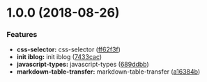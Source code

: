<a name="1.0.0"></a>
# 1.0.0 (2018-08-26)


### Features

* **css-selector:** css-selector ([ff62f3f](https://github.com/sosout/iblog/commit/ff62f3f))
* **init iblog:** init iblog ([7433cac](https://github.com/sosout/iblog/commit/7433cac))
* **javascript-types:** javascript-types ([689ddbb](https://github.com/sosout/iblog/commit/689ddbb))
* **markdown-table-transfer:** markdown-table-transfer ([a16384b](https://github.com/sosout/iblog/commit/a16384b))



